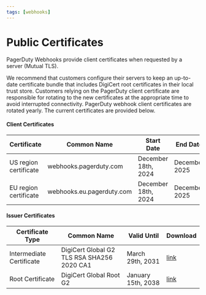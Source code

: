 ```yaml
---
tags: [webhooks]
---
```


# Public Certificates

PagerDuty Webhooks provide client certificates when requested by a server (Mutual TLS).  

We recommend that customers configure their servers to keep an up-to-date certificate bundle that includes DigiCert root certificates in their local trust store. Customers relying on the PagerDuty client certificate are responsible for rotating to the new certificates at the appropriate time to avoid interrupted connectivity. PagerDuty webhook client certificates are rotated yearly. The current certificates are provided below.

#### Client Certificates
Certificate | Common Name | Start Date | End Date | Download
---------|----------|---------|---------|---------
 US region certificate | webhooks.pagerduty.com | December 18th, 2024 | December 2025 | [link](https://developer.pagerduty.com/certificates/2025_webhooks_pagerduty_com.pem)
 EU region certificate | webhooks.eu.pagerduty.com | December 18th, 2024 | December 2025 | [link](https://developer.pagerduty.com/certificates/2025_webhooks_eu_pagerduty_com.pem)


#### Issuer Certificates
Certificate Type | Common Name | Valid Until | Download
---------|----------|---------|---------
 Intermediate Certificate | DigiCert Global G2 TLS RSA SHA256 2020 CA1 | March 29th, 2031 | [link](https://cacerts.digicert.com/DigiCertGlobalG2TLSRSASHA2562020CA1-1.crt.pem)
 Root Certificate | DigiCert Global Root G2 | January 15th, 2038 | [link](https://cacerts.digicert.com/DigiCertGlobalRootG2.crt.pem)
